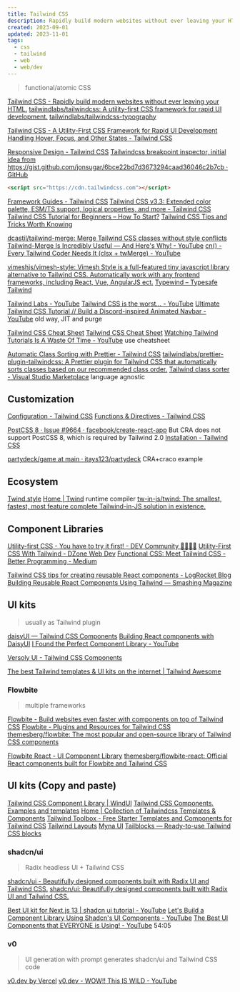 ```yaml
---
title: Tailwind CSS
description: Rapidly build modern websites without ever leaving your HTML
created: 2023-09-01
updated: 2023-11-01
tags:
  - css
  - tailwind
  - web
  - web/dev
---
```


> functional/atomic CSS

[Tailwind CSS - Rapidly build modern websites without ever leaving your HTML.](https://tailwindcss.com/)
[tailwindlabs/tailwindcss: A utility-first CSS framework for rapid UI development.](https://github.com/tailwindlabs/tailwindcss)
[tailwindlabs/tailwindcss-typography](https://github.com/tailwindlabs/tailwindcss-typography)

[Tailwind CSS - A Utility-First CSS Framework for Rapid UI Development](https://tailwindcss.com/docs/)
[Handling Hover, Focus, and Other States - Tailwind CSS](https://tailwindcss.com/docs/hover-focus-and-other-states)

[Responsive Design - Tailwind CSS](https://tailwindcss.com/docs/responsive-design)
[Tailwindcss breakpoint inspector, initial idea from https://gist.github.com/jonsugar/6bce22bd7d3673294caad36046c2b7cb · GitHub](https://gist.github.com/Lelectrolux/8f9a78491a5c9617078a73c091e01415)

```html
<script src="https://cdn.tailwindcss.com"></script>
```

[Framework Guides - Tailwind CSS](https://tailwindcss.com/docs/installation/framework-guides)
[Tailwind CSS v3.3: Extended color palette, ESM/TS support, logical properties, and more - Tailwind CSS](https://tailwindcss.com/blog/tailwindcss-v3-3)
[Tailwind CSS Tutorial for Beginners – How To Start?](https://codete.com/blog/tailwind-css-tutorial-and-examples-for-beginners)
[Tailwind CSS Tips and Tricks Worth Knowing](https://www.builder.io/blog/tailwind-css-tips-and-tricks)

[dcastil/tailwind-merge: Merge Tailwind CSS classes without style conflicts](https://github.com/dcastil/tailwind-merge)
[Tailwind-Merge Is Incredibly Useful — And Here's Why! - YouTube](https://www.youtube.com/watch?v=tfgLd5ZSNPc)
[cn() - Every Tailwind Coder Needs It (clsx + twMerge) - YouTube](https://www.youtube.com/watch?v=re2JFITR7TI)

[vimeshjs/vimesh-style: Vimesh Style is a full-featured tiny javascript library alternative to Tailwind CSS. Automatically work with any frontend frameworks, including React, Vue, AngularJS ect.](https://github.com/vimeshjs/vimesh-style)
[Typewind – Typesafe Tailwind](https://typewind.dev/)

[Tailwind Labs - YouTube](https://www.youtube.com/tailwindlabs)
[Tailwind CSS is the worst… - YouTube](https://www.youtube.com/watch?v=lHZwlzOUOZ4)
[Ultimate Tailwind CSS Tutorial // Build a Discord-inspired Animated Navbar - YouTube](https://www.youtube.com/watch?v=pfaSUYaSgRo) old way, JIT and purge

[Tailwind CSS Cheat Sheet](https://tailwindcomponents.com/cheatsheet/)
[Tailwind CSS Cheat Sheet](https://nerdcave.com/tailwind-cheat-sheet)
[Watching Tailwind Tutorials Is A Waste Of Time - YouTube](https://www.youtube.com/watch?v=Ksn1tThNTjI) use cheatsheet

[Automatic Class Sorting with Prettier - Tailwind CSS](https://tailwindcss.com/blog/automatic-class-sorting-with-prettier)
[tailwindlabs/prettier-plugin-tailwindcss: A Prettier plugin for Tailwind CSS that automatically sorts classes based on our recommended class order.](https://github.com/tailwindlabs/prettier-plugin-tailwindcss)
[Tailwind class sorter - Visual Studio Marketplace](https://marketplace.visualstudio.com/items?itemName=vdanchenkov.tailwind-class-sorter) language agnostic

## Customization

[Configuration - Tailwind CSS](https://tailwindcss.com/docs/configuration)
[Functions & Directives - Tailwind CSS](https://tailwindcss.com/docs/functions-and-directives)

[PostCSS 8 · Issue #9664 · facebook/create-react-app](https://github.com/facebook/create-react-app/issues/9664) But CRA does not support PostCSS 8, which is required by Tailwind 2.0
[Installation - Tailwind CSS](https://tailwindcss.com/docs/installation#post-css-7-compatibility-build)

[partydeck/game at main · itays123/partydeck](https://github.com/itays123/partydeck/tree/main/game) CRA+craco example

## Ecosystem

[Twind.style](https://twind.style/)
[Home | Twind](https://twind.dev/) runtime compiler
[tw-in-js/twind: The smallest, fastest, most feature complete Tailwind-in-JS solution in existence.](https://github.com/tw-in-js/twind)

## Component Libraries

[Utility-first CSS - You have to try it first! - DEV Community 👩‍💻👨‍💻](https://dev.to/mzanggl/utility-first-css-you-have-to-try-it-first-3m85)
[Utility-First CSS With Tailwind - DZone Web Dev](https://dzone.com/articles/utility-first-css-with-tailwind-nearform)
[Functional CSS: Meet Tailwind CSS - Better Programming - Medium](https://medium.com/better-programming/functional-css-meet-tailwind-css-3897da4b63a2)

[Tailwind CSS tips for creating reusable React components - LogRocket Blog](https://blog.logrocket.com/tailwind-css-tips-for-creating-reusable-react-components/)
[Building Reusable React Components Using Tailwind — Smashing Magazine](https://www.smashingmagazine.com/2020/05/reusable-react-components-tailwind/)

## UI kits

> usually as Tailwind plugin

[daisyUI — Tailwind CSS Components](https://daisyui.com/)
[Building React components with DaisyUI](https://blog.openreplay.com/building-react-components-with-daisyui/)
[I Found the Perfect Component Library - YouTube](https://www.youtube.com/watch?v=tZbOO97urWs)

[Versoly UI - Tailwind CSS Components](https://versoly.com/versoly-ui)

[The best Tailwind templates & UI kits on the internet | Tailwind Awesome](https://www.tailwindawesome.com/)

### Flowbite

> multiple frameworks

[Flowbite - Build websites even faster with components on top of Tailwind CSS](https://flowbite.com/)
[Flowbite - Plugins and Resources for Tailwind CSS](https://flowbite.com/resources/)
[themesberg/flowbite: The most popular and open-source library of Tailwind CSS components](https://github.com/themesberg/flowbite)

[Flowbite React - UI Component Library](https://www.flowbite-react.com/)
[themesberg/flowbite-react: Official React components built for Flowbite and Tailwind CSS](https://github.com/themesberg/flowbite-react)

## UI kits (Copy and paste)

[Tailwind CSS Component Library | WindUI](https://wind-ui.com/)
[Tailwind CSS Components. Examples and templates](https://tailwindcomponents.com/)
[Home | Collection of Tailwindcss Templates & Components](https://tailwindtemplates.io/)
[Tailwind Toolbox - Free Starter Templates and Components for Tailwind CSS](https://www.tailwindtoolbox.com/)
[Tailwind Layouts](https://tailwind-layouts.vercel.app/)
[Myna UI](https://mynaui.com/)
[Tailblocks — Ready-to-use Tailwind CSS blocks](https://tailblocks.cc/)

### shadcn/ui

> Radix headless UI + Tailwind CSS

[shadcn/ui - Beautifully designed components built with Radix UI and Tailwind CSS.](https://ui.shadcn.com/)
[shadcn/ui: Beautifully designed components built with Radix UI and Tailwind CSS.](https://github.com/shadcn/ui)

[Best UI kit for Next.js 13 | shadcn ui tutorial - YouTube](https://www.youtube.com/watch?v=-UE_lWgVpes)
[Let's Build a Component Library Using Shadcn's UI Components - YouTube](https://www.youtube.com/watch?v=ChjoKSNWiBo)
[The Best UI Components that EVERYONE is Using! - YouTube](https://www.youtube.com/watch?v=DTGRIaAJYIo) 54:05

### v0

> UI generation with prompt
> generates shadcn/ui and Tailwind CSS code

[v0.dev by Vercel](https://v0.dev/)
[v0.dev - WOW!! This IS WILD - YouTube](https://www.youtube.com/watch?v=nhTyuuDZe4w)
